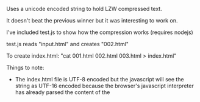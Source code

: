 
Uses a unicode encoded string to hold LZW compressed text.

It doesn't beat the previous winner but it was interesting to work on.

I've included test.js to show how the compression works (requires nodejs)

test.js reads "input.html" and creates "002.html"

To create index.html: "cat 001.html 002.html 003.html > index.html"

Things to note:
* The index.html file is UTF-8 encoded but the javascript will see the string as UTF-16 encoded because the browser's javascript interpreter has already parsed the content of the <script> tag.
* Unicode codepoints 0x0d800 to 0x0dfff are invalid (on their own) and so must be skipped when using codepoints as LZW dictionary codes.
* The javascript LZW code is based on this gist: https://gist.github.com/revolunet/843889
